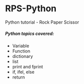 # RPS-Python
Python tutorial - Rock Paper Scissor  

##### Python topics covered:
- Variable
- Function
- dictionary
- list
- print and fprint
- if, ifel, else
- return  
